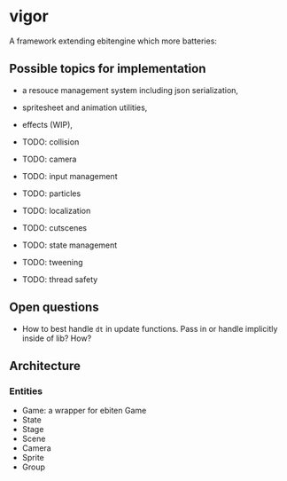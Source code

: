 # vigor

A framework extending ebitengine which more batteries:

## Possible topics for implementation

- a resouce management system including json serialization,
- spritesheet and animation utilities,
- effects (WIP),
- TODO: collision
- TODO: camera
- TODO: input management
- TODO: particles
- TODO: localization
- TODO: cutscenes
- TODO: state management
- TODO: tweening

- TODO: thread safety

## Open questions

- How to best handle `dt` in update functions. Pass in or handle implicitly inside of lib? How?

## Architecture

### Entities

- Game: a wrapper for ebiten Game
- State
- Stage
- Scene
- Camera
- Sprite
- Group
